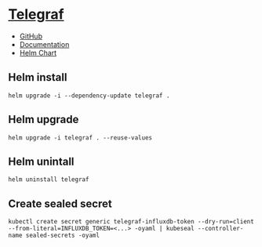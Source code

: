# [Telegraf](https://www.influxdata.com/time-series-platform/telegraf/)
- [GitHub](https://github.com/influxdata/telegraf)
- [Documentation](https://docs.influxdata.com/telegraf/)
- [Helm Chart](https://github.com/influxdata/helm-charts/tree/master/charts/telegraf)

## Helm install
```
helm upgrade -i --dependency-update telegraf .
```

## Helm upgrade
```
helm upgrade -i telegraf . --reuse-values
```

## Helm unintall
```
helm uninstall telegraf
``` 

## Create sealed secret
```
kubectl create secret generic telegraf-influxdb-token --dry-run=client --from-literal=INFLUXDB_TOKEN=<...> -oyaml | kubeseal --controller-name sealed-secrets -oyaml
```

